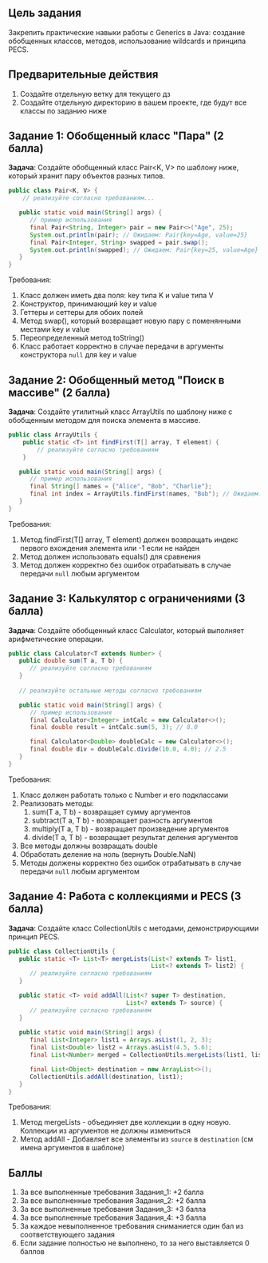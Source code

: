 ## Цель задания
Закрепить практические навыки работы с Generics в Java: создание обобщенных классов, методов, использование wildcards и принципа PECS.

## Предварительные действия
1. Создайте отдельную ветку для текущего дз
2. Создайте отдельную директорию в вашем проекте, где будут все классы по заданию ниже

## Задание 1: Обобщенный класс "Пара" (2 балла)
**Задача**: Создайте обобщенный класс Pair<K, V> по шаблону ниже, который хранит пару объектов разных типов.
```java
public class Pair<K, V> {
    // реализуйте согласно требованиям...

   public static void main(String[] args) {
      // пример использования
      final Pair<String, Integer> pair = new Pair<>("Age", 25);
      System.out.println(pair); // Ожидаем: Pair{key=Age, value=25}
      final Pair<Integer, String> swapped = pair.swap();
      System.out.println(swapped); // Ожидаем: Pair{key=25, value=Age}
   }
}
```
Требования:
1. Класс должен иметь два поля: key типа K и value типа V
2. Конструктор, принимающий key и value
3. Геттеры и сеттеры для обоих полей
4. Метод swap(), который возвращает новую пару с поменянными местами key и value
5. Переопределенный метод toString()
6. Класс работает корректно в случае передачи в аргументы конструктора `null` для key и value

## Задание 2: Обобщенный метод "Поиск в массиве" (2 балла)
**Задача**: Создайте утилитный класс ArrayUtils по шаблону ниже с обобщенным методом для поиска элемента в массиве.
```java
public class ArrayUtils {
    public static <T> int findFirst(T[] array, T element) {
        // реализуйте согласно требованиям
    }

   public static void main(String[] args) {
      // пример использования
      final String[] names = {"Alice", "Bob", "Charlie"};
      final int index = ArrayUtils.findFirst(names, "Bob"); // Ожидаем: 1 (тк нумерация в массиве начинается с нуля)
   }
}
```
Требования:
1. Метод findFirst(T[] array, T element) должен возвращать индекс первого вхождения элемента или -1 если не найден
2. Метод должен использовать equals() для сравнения
3. Метод должен корректно без ошибок отрабатывать в случае передачи `null` любым аргументом

## Задание 3: Калькулятор с ограничениями (3 балла)
**Задача**: Создайте обобщенный класс Calculator<T extends Number>, который выполняет арифметические операции.
```java
public class Calculator<T extends Number> {
   public double sum(T a, T b) {
      // реализуйте согласно требованиям
   }
   
   // реализуйте остальные методы согласно требованиям

   public static void main(String[] args) {
      // пример использования
      final Calculator<Integer> intCalc = new Calculator<>();
      final double result = intCalc.sum(5, 3); // 8.0

      final Calculator<Double> doubleCalc = new Calculator<>();
      final double div = doubleCalc.divide(10.0, 4.0); // 2.5
   }
}
```
Требования:
1. Класс должен работать только с Number и его подклассами
2. Реализовать методы: 
   1. sum(T a, T b) - возвращает сумму аргументов
   2. subtract(T a, T b) -  возвращает разность аргументов
   3. multiply(T a, T b) - возвращает произведение аргументов
   4. divide(T a, T b) - возвращает результат деления аргументов
3. Все методы должны возвращать double
4. Обработать деление на ноль (вернуть Double.NaN)
5. Методы должены корректно без ошибок отрабатывать в случае передачи `null` любым аргументом


## Задание 4: Работа с коллекциями и PECS (3 балла)
**Задача**: Создайте класс CollectionUtils с методами, демонстрирующими принцип PECS.
```java
public class CollectionUtils {
   public static <T> List<T> mergeLists(List<? extends T> list1,
                                        List<? extends T> list2) {
      // реализуйте согласно требованиям
   }

   public static <T> void addAll(List<? super T> destination,
                                 List<? extends T> source) {
      // реализуйте согласно требованиям  
   }
   
   public static void main(String[] args) {
      final List<Integer> list1 = Arrays.asList(1, 2, 3);
      final List<Double> list2 = Arrays.asList(4.5, 5.6);
      final List<Number> merged = CollectionUtils.mergeLists(list1, list2);

      final List<Object> destination = new ArrayList<>();
      CollectionUtils.addAll(destination, list1);
   }
}
```
Требования:
1. Метод mergeLists - объединяет две коллекции в одну новую. Коллекции из аргументов не должны измениться
2. Метод addAll - Добавляет все элементы из `source` в `destination` (см имена аргументов в шаблоне)

## Баллы
1. За все выполненные требования Задания_1: +2 балла
2. За все выполненные требования Задания_2: +2 балла
3. За все выполненные требования Задания_3: +3 балла
4. За все выполненные требования Задания_4: +3 балла
5. За каждое невыполненное требования сниманиется один бал из соответствующего задания
6. Если задание полностью не выполнено, то за него выставляется 0 баллов
